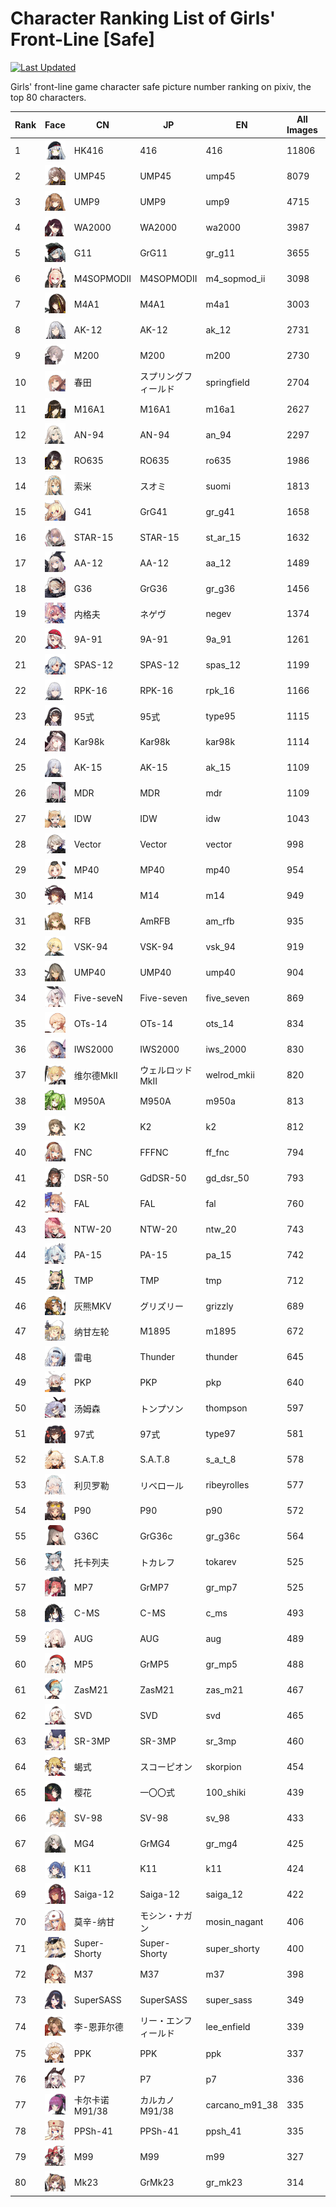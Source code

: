 # Character Ranking List of Girls' Front-Line [Safe]

[![Last Updated](https://img.shields.io/endpoint?url=https://gist.githubusercontent.com/narugo1992/254442dea2e77cf46366df97f499242f/raw/data_last_update.json)](https://huggingface.co/datasets/deepghs/game_characters)

Girls' front-line game character safe picture number ranking on pixiv, the top 80 characters. 

|   Rank | Face                                                | CN           | JP           | EN             |   All Images |   R18 Images |
|--------|-----------------------------------------------------|--------------|--------------|----------------|--------------|--------------|
|      1 | ![416](./images/logo_416.png)                       | HK416        | 416          | 416            |        11806 |         1627 |
|      2 | ![ump45](./images/logo_ump45.png)                   | UMP45        | UMP45        | ump45          |         8079 |          860 |
|      3 | ![ump9](./images/logo_ump9.png)                     | UMP9         | UMP9         | ump9           |         4715 |          448 |
|      4 | ![wa2000](./images/logo_wa2000.png)                 | WA2000       | WA2000       | wa2000         |         3987 |          516 |
|      5 | ![gr_g11](./images/logo_gr_g11.png)                 | G11          | GrG11        | gr_g11         |         3655 |          273 |
|      6 | ![m4_sopmod_ii](./images/logo_m4_sopmod_ii.png)     | M4SOPMODII   | M4SOPMODII   | m4_sopmod_ii   |         3098 |          251 |
|      7 | ![m4a1](./images/logo_m4a1.png)                     | M4A1         | M4A1         | m4a1           |         3003 |          266 |
|      8 | ![ak_12](./images/logo_ak_12.png)                   | AK-12        | AK-12        | ak_12          |         2731 |          336 |
|      9 | ![m200](./images/logo_m200.png)                     | M200         | M200         | m200           |         2730 |          308 |
|     10 | ![springfield](./images/logo_springfield.png)       | 春田           | スプリングフィールド   | springfield    |         2704 |          399 |
|     11 | ![m16a1](./images/logo_m16a1.png)                   | M16A1        | M16A1        | m16a1          |         2627 |          198 |
|     12 | ![an_94](./images/logo_an_94.png)                   | AN-94        | AN-94        | an_94          |         2297 |          215 |
|     13 | ![ro635](./images/logo_ro635.png)                   | RO635        | RO635        | ro635          |         1986 |          259 |
|     14 | ![suomi](./images/logo_suomi.png)                   | 索米           | スオミ          | suomi          |         1813 |          281 |
|     15 | ![gr_g41](./images/logo_gr_g41.png)                 | G41          | GrG41        | gr_g41         |         1658 |          260 |
|     16 | ![st_ar_15](./images/logo_st_ar_15.png)             | STAR-15      | STAR-15      | st_ar_15       |         1632 |          133 |
|     17 | ![aa_12](./images/logo_aa_12.png)                   | AA-12        | AA-12        | aa_12          |         1489 |          142 |
|     18 | ![gr_g36](./images/logo_gr_g36.png)                 | G36          | GrG36        | gr_g36         |         1456 |          143 |
|     19 | ![negev](./images/logo_negev.png)                   | 内格夫          | ネゲヴ          | negev          |         1374 |          183 |
|     20 | ![9a_91](./images/logo_9a_91.png)                   | 9A-91        | 9A-91        | 9a_91          |         1261 |          224 |
|     21 | ![spas_12](./images/logo_spas_12.png)               | SPAS-12      | SPAS-12      | spas_12        |         1199 |          215 |
|     22 | ![rpk_16](./images/logo_rpk_16.png)                 | RPK-16       | RPK-16       | rpk_16         |         1166 |          201 |
|     23 | ![type95](./images/logo_type95.png)                 | 95式          | 95式          | type95         |         1115 |          326 |
|     24 | ![kar98k](./images/logo_kar98k.png)                 | Kar98k       | Kar98k       | kar98k         |         1114 |           74 |
|     25 | ![ak_15](./images/logo_ak_15.png)                   | AK-15        | AK-15        | ak_15          |         1109 |          187 |
|     26 | ![mdr](./images/logo_mdr.png)                       | MDR          | MDR          | mdr            |         1109 |          112 |
|     27 | ![idw](./images/logo_idw.png)                       | IDW          | IDW          | idw            |         1043 |           43 |
|     28 | ![vector](./images/logo_vector.png)                 | Vector       | Vector       | vector         |          998 |          166 |
|     29 | ![mp40](./images/logo_mp40.png)                     | MP40         | MP40         | mp40           |          954 |          135 |
|     30 | ![m14](./images/logo_m14.png)                       | M14          | M14          | m14            |          949 |           69 |
|     31 | ![am_rfb](./images/logo_am_rfb.png)                 | RFB          | AmRFB        | am_rfb         |          935 |           77 |
|     32 | ![vsk_94](./images/logo_vsk_94.png)                 | VSK-94       | VSK-94       | vsk_94         |          919 |          305 |
|     33 | ![ump40](./images/logo_ump40.png)                   | UMP40        | UMP40        | ump40          |          904 |           72 |
|     34 | ![five_seven](./images/logo_five_seven.png)         | Five-seveN   | Five-seven   | five_seven     |          869 |          144 |
|     35 | ![ots_14](./images/logo_ots_14.png)                 | OTs-14       | OTs-14       | ots_14         |          834 |          114 |
|     36 | ![iws_2000](./images/logo_iws_2000.png)             | IWS2000      | IWS2000      | iws_2000       |          830 |           71 |
|     37 | ![welrod_mkii](./images/logo_welrod_mkii.png)       | 维尔德MkⅡ       | ウェルロッドMkII   | welrod_mkii    |          820 |          111 |
|     38 | ![m950a](./images/logo_m950a.png)                   | M950A        | M950A        | m950a          |          813 |           72 |
|     39 | ![k2](./images/logo_k2.png)                         | K2           | K2           | k2             |          812 |           83 |
|     40 | ![ff_fnc](./images/logo_ff_fnc.png)                 | FNC          | FFFNC        | ff_fnc         |          794 |           39 |
|     41 | ![gd_dsr_50](./images/logo_gd_dsr_50.png)           | DSR-50       | GdDSR-50     | gd_dsr_50      |          793 |          196 |
|     42 | ![fal](./images/logo_fal.png)                       | FAL          | FAL          | fal            |          760 |          132 |
|     43 | ![ntw_20](./images/logo_ntw_20.png)                 | NTW-20       | NTW-20       | ntw_20         |          743 |           68 |
|     44 | ![pa_15](./images/logo_pa_15.png)                   | PA-15        | PA-15        | pa_15          |          742 |          162 |
|     45 | ![tmp](./images/logo_tmp.png)                       | TMP          | TMP          | tmp            |          712 |           89 |
|     46 | ![grizzly](./images/logo_grizzly.png)               | 灰熊MKV        | グリズリー        | grizzly        |          689 |          118 |
|     47 | ![m1895](./images/logo_m1895.png)                   | 纳甘左轮         | M1895        | m1895          |          672 |           56 |
|     48 | ![thunder](./images/logo_thunder.png)               | 雷电           | Thunder      | thunder        |          645 |           51 |
|     49 | ![pkp](./images/logo_pkp.png)                       | PKP          | PKP          | pkp            |          640 |           85 |
|     50 | ![thompson](./images/logo_thompson.png)             | 汤姆森          | トンプソン        | thompson       |          597 |           66 |
|     51 | ![type97](./images/logo_type97.png)                 | 97式          | 97式          | type97         |          581 |          144 |
|     52 | ![s_a_t_8](./images/logo_s_a_t_8.png)               | S.A.T.8      | S.A.T.8      | s_a_t_8        |          578 |           37 |
|     53 | ![ribeyrolles](./images/logo_ribeyrolles.png)       | 利贝罗勒         | リベロール        | ribeyrolles    |          577 |           36 |
|     54 | ![p90](./images/logo_p90.png)                       | P90          | P90          | p90            |          572 |           66 |
|     55 | ![gr_g36c](./images/logo_gr_g36c.png)               | G36C         | GrG36c       | gr_g36c        |          564 |           82 |
|     56 | ![tokarev](./images/logo_tokarev.png)               | 托卡列夫         | トカレフ         | tokarev        |          525 |           65 |
|     57 | ![gr_mp7](./images/logo_gr_mp7.png)                 | MP7          | GrMP7        | gr_mp7         |          525 |           51 |
|     58 | ![c_ms](./images/logo_c_ms.png)                     | C-MS         | C-MS         | c_ms           |          493 |           34 |
|     59 | ![aug](./images/logo_aug.png)                       | AUG          | AUG          | aug            |          489 |           35 |
|     60 | ![gr_mp5](./images/logo_gr_mp5.png)                 | MP5          | GrMP5        | gr_mp5         |          488 |           48 |
|     61 | ![zas_m21](./images/logo_zas_m21.png)               | ZasM21       | ZasM21       | zas_m21        |          467 |           21 |
|     62 | ![svd](./images/logo_svd.png)                       | SVD          | SVD          | svd            |          465 |           38 |
|     63 | ![sr_3mp](./images/logo_sr_3mp.png)                 | SR-3MP       | SR-3MP       | sr_3mp         |          460 |           72 |
|     64 | ![skorpion](./images/logo_skorpion.png)             | 蝎式           | スコーピオン       | skorpion       |          454 |           28 |
|     65 | ![100_shiki](./images/logo_100_shiki.png)           | 樱花           | 一〇〇式         | 100_shiki      |          439 |           18 |
|     66 | ![sv_98](./images/logo_sv_98.png)                   | SV-98        | SV-98        | sv_98          |          433 |           27 |
|     67 | ![gr_mg4](./images/logo_gr_mg4.png)                 | MG4          | GrMG4        | gr_mg4         |          425 |           19 |
|     68 | ![k11](./images/logo_k11.png)                       | K11          | K11          | k11            |          424 |           60 |
|     69 | ![saiga_12](./images/logo_saiga_12.png)             | Saiga-12     | Saiga-12     | saiga_12       |          422 |           73 |
|     70 | ![mosin_nagant](./images/logo_mosin_nagant.png)     | 莫辛-纳甘        | モシン・ナガン      | mosin_nagant   |          406 |           70 |
|     71 | ![super_shorty](./images/logo_super_shorty.png)     | Super-Shorty | Super-Shorty | super_shorty   |          400 |           47 |
|     72 | ![m37](./images/logo_m37.png)                       | M37          | M37          | m37            |          398 |           87 |
|     73 | ![super_sass](./images/logo_super_sass.png)         | SuperSASS    | SuperSASS    | super_sass     |          349 |           32 |
|     74 | ![lee_enfield](./images/logo_lee_enfield.png)       | 李-恩菲尔德       | リー・エンフィールド   | lee_enfield    |          339 |           46 |
|     75 | ![ppk](./images/logo_ppk.png)                       | PPK          | PPK          | ppk            |          337 |           39 |
|     76 | ![p7](./images/logo_p7.png)                         | P7           | P7           | p7             |          336 |           32 |
|     77 | ![carcano_m91_38](./images/logo_carcano_m91_38.png) | 卡尔卡诺M91/38   | カルカノM91/38   | carcano_m91_38 |          335 |           34 |
|     78 | ![ppsh_41](./images/logo_ppsh_41.png)               | PPSh-41      | PPSh-41      | ppsh_41        |          335 |           29 |
|     79 | ![m99](./images/logo_m99.png)                       | M99          | M99          | m99            |          327 |           55 |
|     80 | ![gr_mk23](./images/logo_gr_mk23.png)               | Mk23         | GrMk23       | gr_mk23        |          314 |           36 |
